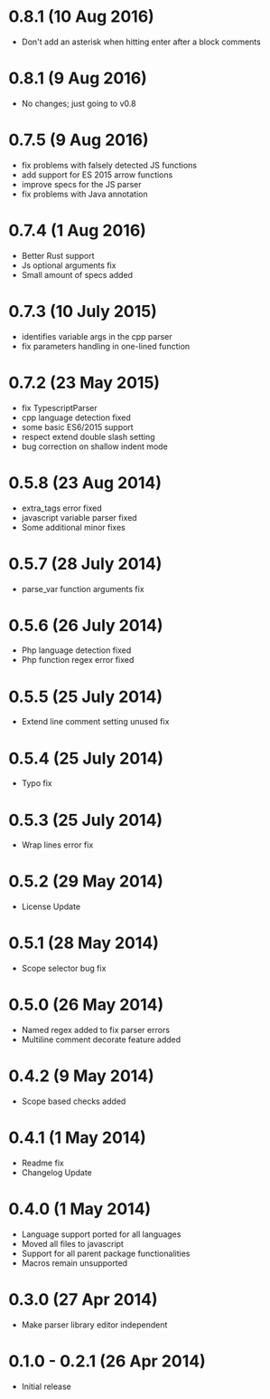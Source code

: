 # 0.8.1 (10 Aug 2016)
* Don't add an asterisk when hitting enter after a block comments

# 0.8.1 (9 Aug 2016)
* No changes; just going to v0.8

# 0.7.5 (9 Aug 2016)
* fix problems with falsely detected JS functions
* add support for ES 2015 arrow functions
* improve specs for the JS parser
* fix problems with Java annotation

# 0.7.4 (1 Aug 2016)
* Better Rust support
* Js optional arguments fix
* Small amount of specs added

# 0.7.3 (10 July 2015)
* identifies variable args in the cpp parser
* fix parameters handling in one-lined function

# 0.7.2 (23 May 2015)
* fix TypescriptParser
* cpp language detection fixed
* some basic ES6/2015 support
* respect extend double slash setting
* bug correction on shallow indent mode

# 0.5.8 (23 Aug 2014)

* extra_tags error fixed
* javascript variable parser fixed
* Some additional minor fixes

# 0.5.7 (28 July 2014)

* parse_var function arguments fix

# 0.5.6 (26 July 2014)

* Php language detection fixed
* Php function regex error fixed

# 0.5.5 (25 July 2014)

* Extend line comment setting unused fix

# 0.5.4 (25 July 2014)

* Typo fix

# 0.5.3 (25 July 2014)

* Wrap lines error fix

# 0.5.2 (29 May 2014)

* License Update

# 0.5.1 (28 May 2014)

* Scope selector bug fix

# 0.5.0 (26 May 2014)

* Named regex added to fix parser errors
* Multiline comment decorate feature added

# 0.4.2 (9 May 2014)

* Scope based checks added

# 0.4.1 (1 May 2014)

* Readme fix
* Changelog Update

# 0.4.0 (1 May 2014)

* Language support ported for all languages
* Moved all files to javascript
* Support for all parent package functionalities
* Macros remain unsupported

# 0.3.0 (27 Apr 2014)

* Make parser library editor independent

# 0.1.0 - 0.2.1 (26 Apr 2014)

* Initial release
